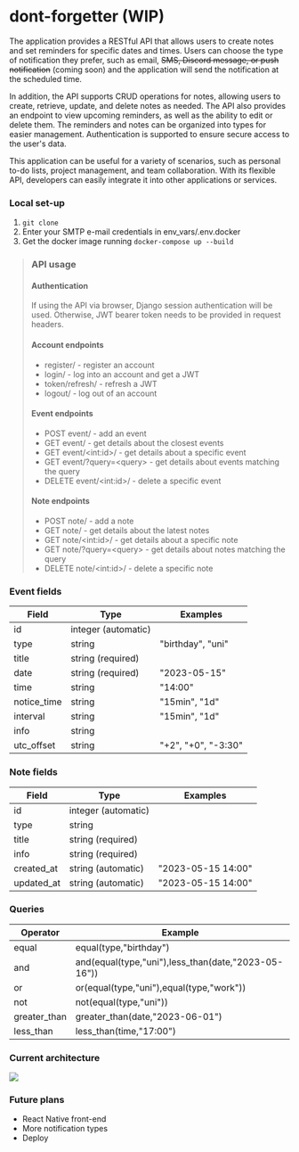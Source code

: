 # dont-forgetter (WIP)

The application provides a RESTful API that allows users to create notes and set reminders for specific dates and times. Users can choose the type of notification they prefer, such as email, ~~SMS, Discord message, or push notification~~ (coming soon) and the application will send the notification at the scheduled time. 

In addition, the API supports CRUD operations for notes, allowing users to create, retrieve, update, and delete notes as needed. The API also provides an endpoint to view upcoming reminders, as well as the ability to edit or delete them. The reminders and notes can be organized into types for easier management. Authentication is supported to ensure secure access to the user's data.

This application can be useful for a variety of scenarios, such as personal to-do lists, project management, and team collaboration. With its flexible API, developers can easily integrate it into other applications or services. 


### Local set-up
1. ```git clone```
2. Enter your SMTP e-mail credentials in env_vars/.env.docker
3. Get the docker image running ```docker-compose up --build```

>### API usage
> #### Authentication
> If using the API via browser, Django session authentication will be used.
> Otherwise, JWT bearer token needs to be provided in request headers.
> #### Account endpoints
> - register/ - register an account
> - login/ - log into an account and get a JWT
> - token/refresh/ - refresh a JWT
> - logout/ - log out of an account
> #### Event endpoints
> - POST event/ - add an event
> - GET event/ - get details about the closest events
> - GET event/\<int:id\>/ - get details about a specific event
> - GET event/?query=\<query\> - get details about events matching the query
> - DELETE event/\<int:id\>/ - delete a specific event
> #### Note endpoints
> - POST note/ - add a note
> - GET note/ - get details about the latest notes
> - GET note/\<int:id\>/ - get details about a specific note
> - GET note/?query=\<query\> - get details about notes matching the query
> - DELETE note/\<int:id\>/ - delete a specific note

### Event fields
| Field       | Type                | Examples            |
|-------------|---------------------|---------------------|
| id          | integer (automatic) |                     |
| type        | string              | "birthday", "uni"   |
| title       | string (required)   |                     |
| date        | string (required)   | "2023-05-15"        |
| time        | string              | "14:00"             |
| notice_time | string              | "15min", "1d"       |
| interval    | string              | "15min", "1d"       |
| info        | string              |                     |
| utc_offset  | string              | "+2", "+0", "-3:30" |

### Note fields
| Field      | Type                | Examples           |
|------------|---------------------|--------------------|
| id         | integer (automatic) |                    |
| type       | string              |                    |
| title      | string (required)   |                    |
| info       | string (required)   |                    |
| created_at | string (automatic)  | "2023-05-15 14:00" |
| updated_at | string (automatic)  | "2023-05-15 14:00" |

### Queries
| Operator     | Example                                             |
|--------------|-----------------------------------------------------|
| equal        | equal(type,"birthday")                              |
| and          | and(equal(type,"uni"),less_than(date,"2023-05-16")) |
| or           | or(equal(type,"uni"),equal(type,"work"))            |
| not          | not(equal(type,"uni"))                              |
| greater_than | greater_than(date,"2023-06-01")                     |
| less_than    | less_than(time,"17:00")                             |

### Current architecture
![](../../../../Downloads/df-current-architecture_k30lF0D.png)

### Future plans
- React Native front-end
- More notification types
- Deploy
